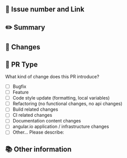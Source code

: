 ## 📌 Issue number and Link
<!-- 관련있는 이슈 번호(#000)을 적어주세요.
  closed #Issue_number를 적어주세요 -->

## ✏️ Summary
<!-- 개요 -->

## 📝 Changes 
<!-- 작업 사항 및 변경로직 -->


## 🔎 PR Type
What kind of change does this PR introduce?
<!-- Please check the one that applies to this PR using "x". -->
- [ ] Bugfix
- [ ] Feature
- [ ] Code style update (formatting, local variables)
- [ ] Refactoring (no functional changes, no api changes)
- [ ] Build related changes
- [ ] CI related changes
- [ ] Documentation content changes
- [ ] angular.io application / infrastructure changes
- [ ] Other... Please describe:

## 📚 Other information
<!-- 참고할 사항이 있다면 적어주세요 -->
